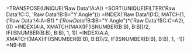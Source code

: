=TRANSPOSE(UNIQUE('Raw Data'!A:A))
=SORT(UNIQUE(FILTER('Raw Data'!C:C, 'Raw Data'!B:B="Y Angle")))
=INDEX('Raw Data'!$D:$D, MATCH(1, ('Raw Data'!$A:$A=B$1)*('Raw Data'!$B:$B="Y Angle")*('Raw Data'!$C:$C=$A2), 0))
=INDEX($A:$A, XMATCH(MAX(IF(ISNUMBER(B:B), B:B))/2, IF(ISNUMBER(B:B), B:B), 1, 1))
=INDEX($A:$A, XMATCH(MAX(IF(ISNUMBER(B:B), B:B))/2, IF(ISNUMBER(B:B), B:B), 1, -1))
=N9-N8
